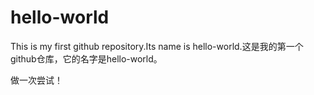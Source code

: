 # hello-world
This is my first github repository.Its name is hello-world.这是我的第一个github仓库，它的名字是hello-world。

做一次尝试！
